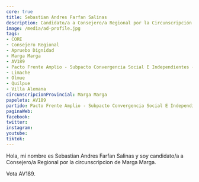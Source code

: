 ```yaml
---
core: true
title: Sebastian Andres Farfan Salinas
description: Candidato/a a Consejero/a Regional por la Circunscripción de Marga Marga
image: /media/ad-profile.jpg
tags:
- CORE
- Consejero Regional
- Apruebo Dignidad
- Marga Marga
- AV189
- Pacto Frente Amplio - Subpacto Convergencia Social E Independientes - Convergencia Social
- Limache
- Olmue
- Quilpue
- Villa Alemana
circunscripcionProvincial: Marga Marga
papeleta: AV189
partido: Pacto Frente Amplio - Subpacto Convergencia Social E Independientes - Convergencia Social
paginaWeb:
facebook:
twitter:
instagram:
youtube:
tiktok:
---
```

Hola, mi nombre es Sebastian Andres Farfan Salinas y soy candidato/a a Consejero/a Regional por la circunscripcion de Marga Marga.

Vota AV189.